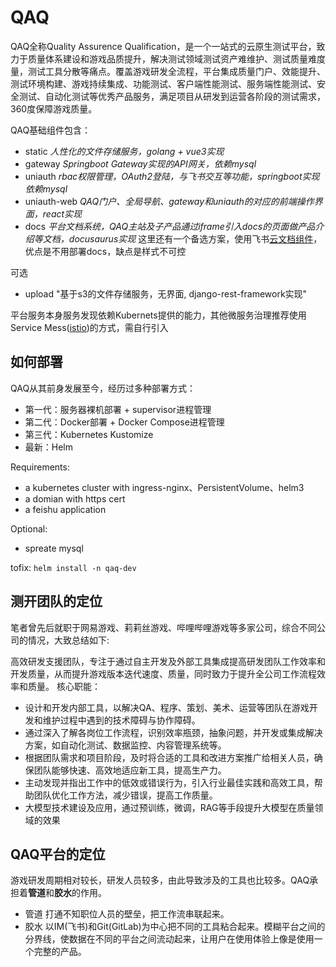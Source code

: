# QAQ

QAQ全称Quality Assurence Qualification，是一个一站式的云原生测试平台，致力于质量体系建设和游戏品质提升，解决测试领域测试资产难维护、测试质量难度量，测试工具分散等痛点。覆盖游戏研发全流程，平台集成质量门户、效能提升、测试环境构建、游戏持续集成、功能测试、客户端性能测试、服务端性能测试、安全测试、自动化测试等优秀产品服务，满足项目从研发到运营各阶段的测试需求，360度保障游戏质量。

QAQ基础组件包含：
- static *人性化的文件存储服务，golang + vue3实现*
- gateway *Springboot Gateway实现的API网关，依赖mysql*
- uniauth *rbac权限管理，OAuth2登陆，与飞书交互等功能，springboot实现依赖mysql*
- uniauth-web *QAQ门户、全局导航、gateway和uniauth的对应的前端操作界面，react实现*
- docs *平台文档系统，QAQ主站及子产品通过iframe引入docs的页面做产品介绍等文档，docusaurus实现* 这里还有一个备选方案，使用飞书[云文档组件](https://open.feishu.cn/document/uYjL24iN/uYDO3YjL2gzN24iN3cjN/access-notice)，优点是不用部署docs，缺点是样式不可控

可选
- upload "基于s3的文件存储服务，无界面, django-rest-framework实现"

平台服务本身服务发现依赖Kubernets提供的能力，其他微服务治理推荐使用Service Mess([istio](https://istio.io/latest/about/service-mesh/))的方式，需自行引入

## 如何部署
QAQ从其前身发展至今，经历过多种部署方式：
- 第一代：服务器裸机部署 + supervisor进程管理
- 第二代：Docker部署 + Docker Compose进程管理
- 第三代：Kubernetes Kustomize
- 最新：Helm

Requirements:
- a kubernetes cluster with ingress-nginx、PersistentVolume、helm3
- a domian with https cert
- a feishu application

Optional:
- spreate mysql

tofix:
`helm install -n qaq-dev`

## 测开团队的定位
笔者曾先后就职于网易游戏、莉莉丝游戏、哔哩哔哩游戏等多家公司，综合不同公司的情况，大致总结如下: 

高效研发支援团队，专注于通过自主开发及外部工具集成提高研发团队工作效率和开发质量，从而提升游戏版本迭代速度、质量，同时致力于提升全公司工作流程效率和质量。
核心职能：
-  设计和开发内部工具，以解决QA、程序、策划、美术、运营等团队在游戏开发和维护过程中遇到的技术障碍与协作障碍。
- 通过深入了解各岗位工作流程，识别效率瓶颈，抽象问题，并开发或集成解决方案，如自动化测试、数据监控、内容管理系统等。
- 根据团队需求和项目阶段，及时将合适的工具和改进方案推广给相关人员，确保团队能够快速、高效地适应新工具，提高生产力。
- 主动发现并指出工作中的低效或错误行为，引入行业最佳实践和高效工具，帮助团队优化工作方法，减少错误，提高工作质量。
- 大模型技术建设及应用，通过预训练，微调，RAG等手段提升大模型在质量领域的效果

## QAQ平台的定位
游戏研发周期相对较长，研发人员较多，由此导致涉及的工具也比较多。QAQ承担着**管道**和**胶水**的作用。
- 管道 打通不知职位人员的壁垒，把工作流串联起来。
- 胶水 以IM(飞书)和Git(GitLab)为中心把不同的工具粘合起来。模糊平台之间的分界线，使数据在不同的平台之间流动起来，让用户在使用体验上像是使用一个完整的产品。
